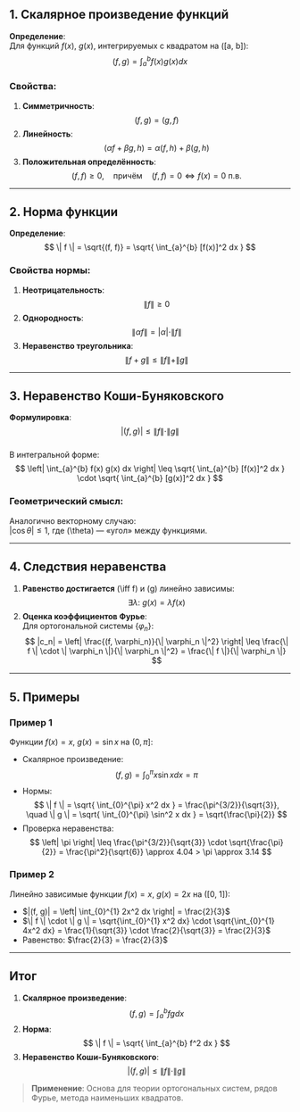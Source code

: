 

## 1. **Скалярное произведение функций**  
**Определение**:  
Для функций $f(x)$, $g(x)$, интегрируемых с квадратом на \([a, b]\):  
$$
(f, g) = \int_{a}^{b} f(x) g(x)  dx
$$  

### Свойства:
1. **Симметричность**:  
   $$ (f, g) = (g, f) $$  
2. **Линейность**:  
   $$ (\alpha f + \beta g, h) = \alpha (f, h) + \beta (g, h) $$  
3. **Положительная определённость**:  
   $$ (f, f) \geq 0, \quad \text{причём} \quad (f, f) = 0 \iff f(x) = 0 \ \text{п.в.} $$  

---

## 2. **Норма функции**  
**Определение**:  
$$
\| f \| = \sqrt{(f, f)} = \sqrt{ \int_{a}^{b} [f(x)]^2  dx }
$$  

### Свойства нормы:
1. **Неотрицательность**:  
   $$ \| f \| \geq 0 $$  
2. **Однородность**:  
   $$ \| \alpha f \| = |\alpha| \cdot \| f \| $$  
3. **Неравенство треугольника**:  
   $$ \| f + g \| \leq \| f \| + \| g \| $$  

---

## 3. **Неравенство Коши-Буняковского**  
**Формулировка**:  
$$
|(f, g)| \leq \| f \| \cdot \| g \|
$$  
В интегральной форме:  
$$
\left| \int_{a}^{b} f(x) g(x)  dx \right| \leq \sqrt{ \int_{a}^{b} [f(x)]^2  dx } \cdot \sqrt{ \int_{a}^{b} [g(x)]^2  dx }
$$  

### Геометрический смысл:  
Аналогично векторному случаю:  
$|\cos \theta| \leq 1$, где \(\theta\) — «угол» между функциями.  

---

## 4. **Следствия неравенства**  
1. **Равенство достигается** \(\iff f\) и \(g\) линейно зависимы:  
   $$ \exists \lambda: \ g(x) = \lambda f(x) $$  
2. **Оценка коэффициентов Фурье**:  
   Для ортогональной системы $\{\varphi_n\}$:  
   $$ |c_n| = \left| \frac{(f, \varphi_n)}{\| \varphi_n \|^2} \right| \leq \frac{\| f \| \cdot \| \varphi_n \|}{\| \varphi_n \|^2} = \frac{\| f \|}{\| \varphi_n \|} $$  

---

## 5. **Примеры**  
### Пример 1  
Функции $f(x) = x$, $g(x) = \sin x$ на $(0, \pi]$:  
- Скалярное произведение:  
  $$ (f, g) = \int_{0}^{\pi} x \sin x  dx = \pi $$  
- Нормы:  
  $$ \| f \| = \sqrt{ \int_{0}^{\pi} x^2  dx } = \frac{\pi^{3/2}}{\sqrt{3}}, \quad \| g \| = \sqrt{ \int_{0}^{\pi} \sin^2 x  dx } = \sqrt{\frac{\pi}{2}} $$  
- Проверка неравенства:  
  $$ \left| \pi \right| \leq \frac{\pi^{3/2}}{\sqrt{3}} \cdot \sqrt{\frac{\pi}{2}} = \frac{\pi^2}{\sqrt{6}} \approx 4.04 > \pi \approx 3.14 $$  

### Пример 2  
Линейно зависимые функции $f(x) = x$, $g(x) = 2x$ на \([0, 1]\):  
- $|(f, g)| = \left| \int_{0}^{1} 2x^2  dx \right| = \frac{2}{3}$  
- $\| f \| \cdot \| g \| = \sqrt{\int_{0}^{1} x^2  dx} \cdot \sqrt{\int_{0}^{1} 4x^2  dx} = \frac{1}{\sqrt{3}} \cdot \frac{2}{\sqrt{3}} = \frac{2}{3}$  
- Равенство: $\frac{2}{3} = \frac{2}{3}$  

---

## Итог  
1. **Скалярное произведение**:  
   $$ (f, g) = \int_{a}^{b} f g  dx $$  
2. **Норма**:  
   $$ \| f \| = \sqrt{ \int_{a}^{b} f^2  dx } $$  
3. **Неравенство Коши-Буняковского**:  
   $$ |(f, g)| \leq \| f \| \cdot \| g \| $$  

> **Применение**: Основа для теории ортогональных систем, рядов Фурье, метода наименьших квадратов.